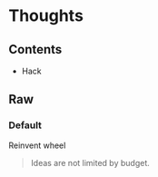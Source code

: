 # Thoughts

## Contents

* Hack

## Raw

### Default

Reinvent wheel

> Ideas are not limited by budget.
